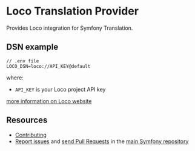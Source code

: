 Loco Translation Provider
=========================

Provides Loco integration for Symfony Translation.

DSN example
-----------

```
// .env file
LOCO_DSN=loco://API_KEY@default
```

where:
 - `API_KEY` is your Loco project API key

[more information on Loco website](https://localise.biz/help/developers/api-keys)

Resources
---------

 * [Contributing](https://symfony.com/doc/current/contributing/index.html)
 * [Report issues](https://github.com/symfony/symfony/issues) and
   [send Pull Requests](https://github.com/symfony/symfony/pulls)
   in the [main Symfony repository](https://github.com/symfony/symfony)

